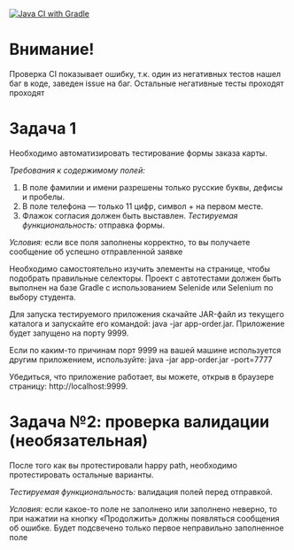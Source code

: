 [![Java CI with Gradle](https://github.com/KleoVor/WEB/actions/workflows/gradle.yml/badge.svg)](https://github.com/KleoVor/WEB/actions/workflows/gradle.yml)

# Внимание! 
Проверка CI показывает ошибку, т.к. один из негативных тестов нашел баг в коде, заведен issue на баг.
Остальные негативные тесты проходят проходят


# Задача 1
Необходимо автоматизировать тестирование формы заказа карты.

*Требования к содержимому полей:*
1. В поле фамилии и имени разрешены только русские буквы, дефисы и пробелы.
2. В поле телефона — только 11 цифр, символ + на первом месте.
3. Флажок согласия должен быть выставлен.
*Тестируемая функциональность:* отправка формы.

*Условия:* если все поля заполнены корректно, то вы получаете сообщение об успешно отправленной заявке

Необходимо самостоятельно изучить элементы на странице, чтобы подобрать правильные селекторы.
Проект с автотестами должен быть выполнен на базе Gradle с использованием Selenide или Selenium по выбору студента.

Для запуска тестируемого приложения скачайте JAR-файл из текущего каталога и запускайте его командой: java -jar app-order.jar.
Приложение будет запущено на порту 9999.

Если по каким-то причинам порт 9999 на вашей машине используется другим приложением, используйте:
java -jar app-order.jar -port=7777

Убедиться, что приложение работает, вы можете, открыв в браузере страницу: http://localhost:9999.


# Задача №2: проверка валидации (необязательная)

После того как вы протестировали happy path, необходимо протестировать остальные варианты.

*Тестируемая функциональность:* валидация полей перед отправкой.

*Условия:* если какое-то поле не заполнено или заполнено неверно, то при нажатии на кнопку «Продолжить» должны появляться сообщения об ошибке.
Будет подсвечено только первое неправильно заполненное поле
